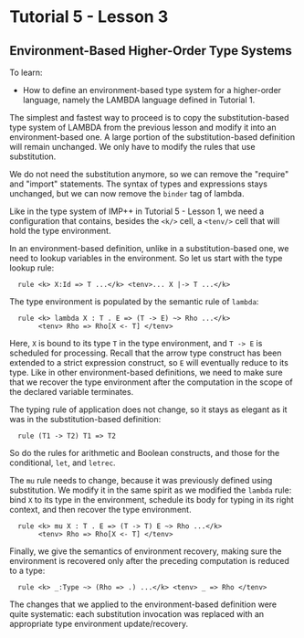 # Tutorial 5 - Lesson 3
## Environment-Based Higher-Order Type Systems

To learn:
* How to define an environment-based type system for a higher-order language, namely the LAMBDA language defined in Tutorial 1.

The simplest and fastest way to proceed is to copy the substitution-based type system of LAMBDA from the previous lesson and modify it into an environment-based one.  A large portion of the substitution-based definition will remain unchanged.  We only have to modify the rules that use substitution.

We do not need the substitution anymore, so we can remove the "require" and "import" statements.  The syntax of types and expressions stays unchanged, but we can now remove the `binder` tag of lambda.

Like in the type system of IMP++ in Tutorial 5 - Lesson 1, we need a configuration that contains, besides the `<k/>` cell, a `<tenv/>` cell that will hold the type environment.

In an environment-based definition, unlike in a substitution-based one, we need to lookup variables in the environment.  So let us start with the type lookup rule:
```
  rule <k> X:Id => T ...</k> <tenv>... X |-> T ...</k>
```

The type environment is populated by the semantic rule of `lambda`:
```
  rule <k> lambda X : T . E => (T -> E) ~> Rho ...</k>
       <tenv> Rho => Rho[X <- T] </tenv>
```

Here, `X` is bound to its type `T` in the type environment, and `T -> E` is scheduled for processing.  Recall that the arrow type construct has been extended to a strict expression construct, so `E` will eventually reduce to its type.  Like in other environment-based definitions, we need to make sure that we recover the type environment after the computation in the scope of the declared variable terminates.

The typing rule of application does not change, so it stays as elegant as it was in the substitution-based definition:
```
  rule (T1 -> T2) T1 => T2
```

So do the rules for arithmetic and Boolean constructs, and those for the conditional, `let`, and `letrec`.

The `mu` rule needs to change, because it was previously defined using substitution.  We modify it in the same spirit as we modified the `lambda` rule: bind `X` to its type in the environment, schedule its body for typing in its right context, and then recover the type environment.
```
  rule <k> mu X : T . E => (T -> T) E ~> Rho ...</k>
       <tenv> Rho => Rho[X <- T] </tenv>
```

Finally, we give the semantics of environment recovery, making sure the environment is recovered only after the preceding computation is reduced to a type:
```
  rule <k> _:Type ~> (Rho => .) ...</k> <tenv> _ => Rho </tenv>
```

The changes that we applied to the environment-based definition were quite systematic: each substitution invocation was replaced with an appropriate type environment update/recovery.
